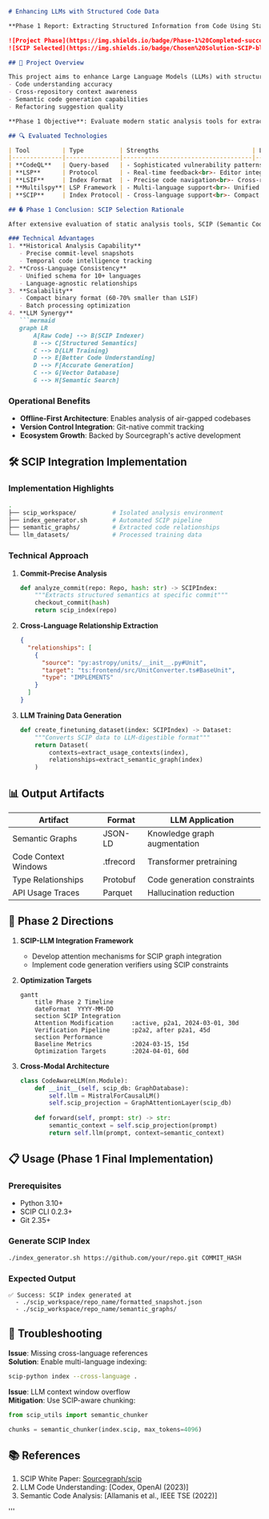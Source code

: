 ```markdown
# Enhancing LLMs with Structured Code Data

**Phase 1 Report: Extracting Structured Information from Code Using Static Analysis Tools**

![Project Phase](https://img.shields.io/badge/Phase-1%20Completed-success?logo=git)
![SCIP Selected](https://img.shields.io/badge/Chosen%20Solution-SCIP-blue?logo=sourcegraph)

## 📜 Project Overview

This project aims to enhance Large Language Models (LLMs) with structured code intelligence data to improve:
- Code understanding accuracy
- Cross-repository context awareness
- Semantic code generation capabilities
- Refactoring suggestion quality

**Phase 1 Objective**: Evaluate modern static analysis tools for extracting structured code semantics at scale.

## 🔍 Evaluated Technologies

| Tool         | Type          | Strengths                          | Limitations Encountered          |
|--------------|---------------|------------------------------------|-----------------------------------|
| **CodeQL**   | Query-based   | - Sophisticated vulnerability patterns<br>- Mature code analysis | - Language coverage<br>- Complex setup |
| **LSP**      | Protocol      | - Real-time feedback<br>- Editor integration | - Stateful sessions<br>- Scaling issues |
| **LSIF**     | Index Format  | - Precise code navigation<br>- Cross-reference data | - Language server dependency<br>- Storage overhead |
| **Multilspy**| LSP Framework | - Multi-language support<br>- Unified interface | - Immature ecosystem<br>- Performance constraints |
| **SCIP**     | Index Protocol| - Cross-language support<br>- Compact binaries<br>- Historical analysis | - Early adoption challenges |

## �️ Phase 1 Conclusion: SCIP Selection Rationale

After extensive evaluation of static analysis tools, SCIP (Semantic Code Intelligence Protocol) was selected as the foundation for subsequent phases due to:

### Technical Advantages
1. **Historical Analysis Capability**
   - Precise commit-level snapshots
   - Temporal code intelligence tracking
2. **Cross-Language Consistency**
   - Unified schema for 10+ languages
   - Language-agnostic relationships
3. **Scalability**
   - Compact binary format (60-70% smaller than LSIF)
   - Batch processing optimization
4. **LLM Synergy**
   ```mermaid
   graph LR
       A[Raw Code] --> B(SCIP Indexer)
       B --> C[Structured Semantics]
       C --> D{LLM Training}
       D --> E[Better Code Understanding]
       D --> F[Accurate Generation]
       C --> G[Vector Database]
       G --> H[Semantic Search]
   ```

### Operational Benefits
- **Offline-First Architecture**: Enables analysis of air-gapped codebases
- **Version Control Integration**: Git-native commit tracking
- **Ecosystem Growth**: Backed by Sourcegraph's active development

## 🛠️ SCIP Integration Implementation

### Implementation Highlights
```bash
.
├── scip_workspace/          # Isolated analysis environment
├── index_generator.sh       # Automated SCIP pipeline
├── semantic_graphs/         # Extracted code relationships
└── llm_datasets/            # Processed training data
```

### Technical Approach
1. **Commit-Precise Analysis**
   ```python
   def analyze_commit(repo: Repo, hash: str) -> SCIPIndex:
       """Extracts structured semantics at specific commit"""
       checkout_commit(hash)
       return scip_index(repo)
   ```

2. **Cross-Language Relationship Extraction**
   ```json
   {
     "relationships": [
       {
         "source": "py:astropy/units/__init__.py#Unit",
         "target": "ts:frontend/src/UnitConverter.ts#BaseUnit",
         "type": "IMPLEMENTS"
       }
     ]
   }
   ```

3. **LLM Training Data Generation**
   ```python
   def create_finetuning_dataset(index: SCIPIndex) -> Dataset:
       """Converts SCIP data to LLM-digestible format"""
       return Dataset(
           contexts=extract_usage_contexts(index),
           relationships=extract_semantic_graph(index)
       )
   ```

## 📊 Output Artifacts

| Artifact                | Format       | LLM Application                 |
|-------------------------|--------------|----------------------------------|
| Semantic Graphs         | JSON-LD      | Knowledge graph augmentation    |
| Code Context Windows    | .tfrecord    | Transformer pretraining         |
| Type Relationships      | Protobuf     | Code generation constraints     |
| API Usage Traces        | Parquet      | Hallucination reduction         |

## 🚀 Phase 2 Directions

1. **SCIP-LLM Integration Framework**
   - Develop attention mechanisms for SCIP graph integration
   - Implement code generation verifiers using SCIP constraints

2. **Optimization Targets**
   ```mermaid
   gantt
       title Phase 2 Timeline
       dateFormat  YYYY-MM-DD
       section SCIP Integration
       Attention Modification     :active, p2a1, 2024-03-01, 30d
       Verification Pipeline      :p2a2, after p2a1, 45d
       section Performance
       Baseline Metrics           :2024-03-15, 15d
       Optimization Targets       :2024-04-01, 60d
   ```

3. **Cross-Modal Architecture**
   ```python
   class CodeAwareLLM(nn.Module):
       def __init__(self, scip_db: GraphDatabase):
           self.llm = MistralForCausalLM()
           self.scip_projection = GraphAttentionLayer(scip_db)
           
       def forward(self, prompt: str) -> str:
           semantic_context = self.scip_projection(prompt)
           return self.llm(prompt, context=semantic_context)
   ```

## 📋 Usage (Phase 1 Final Implementation)

### Prerequisites
- Python 3.10+
- SCIP CLI 0.2.3+
- Git 2.35+

### Generate SCIP Index
```bash
./index_generator.sh https://github.com/your/repo.git COMMIT_HASH
```

### Expected Output
```
✅ Success: SCIP index generated at
  - ./scip_workspace/repo_name/formatted_snapshot.json
  - ./scip_workspace/repo_name/semantic_graphs/
```

## 🚨 Troubleshooting

**Issue**: Missing cross-language references  
**Solution**: Enable multi-language indexing:
```bash
scip-python index --cross-language .
```

**Issue**: LLM context window overflow  
**Mitigation**: Use SCIP-aware chunking:
```python
from scip_utils import semantic_chunker

chunks = semantic_chunker(index.scip, max_tokens=4096)
```

## 📚 References

1. SCIP White Paper: [Sourcegraph/scip](https://github.com/sourcegraph/scip)
2. LLM Code Understanding: [Codex, OpenAI (2023)]
3. Semantic Code Analysis: [Allamanis et al., IEEE TSE (2022)]

'''
